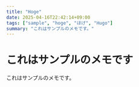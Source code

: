 ```yaml
---
title: "Hoge"
date: 2025-04-16T22:42:14+09:00
tags: ["sample", "hoge", "ほげ", "Hugo"]
summary: "これはサンプルのメモです。"
---
```


# これはサンプルのメモです
これはサンプルのメモです。
